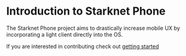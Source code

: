 # Introduction to Starknet Phone

The Starknet Phone project aims to drastically increase mobile UX by
incorporating a light client directly into the OS.

If you are interested in contributing check out
[getting started](getting-started/index.html)
